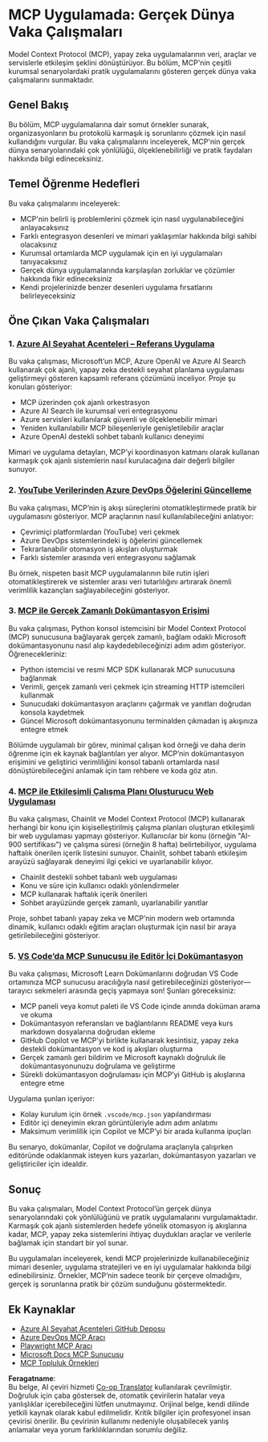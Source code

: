 <!--
CO_OP_TRANSLATOR_METADATA:
{
  "original_hash": "671162f2687253f22af11187919ed02d",
  "translation_date": "2025-06-21T13:51:09+00:00",
  "source_file": "09-CaseStudy/README.md",
  "language_code": "tr"
}
-->
# MCP Uygulamada: Gerçek Dünya Vaka Çalışmaları

Model Context Protocol (MCP), yapay zeka uygulamalarının veri, araçlar ve servislerle etkileşim şeklini dönüştürüyor. Bu bölüm, MCP'nin çeşitli kurumsal senaryolardaki pratik uygulamalarını gösteren gerçek dünya vaka çalışmalarını sunmaktadır.

## Genel Bakış

Bu bölüm, MCP uygulamalarına dair somut örnekler sunarak, organizasyonların bu protokolü karmaşık iş sorunlarını çözmek için nasıl kullandığını vurgular. Bu vaka çalışmalarını inceleyerek, MCP'nin gerçek dünya senaryolarındaki çok yönlülüğü, ölçeklenebilirliği ve pratik faydaları hakkında bilgi edineceksiniz.

## Temel Öğrenme Hedefleri

Bu vaka çalışmalarını inceleyerek:

- MCP'nin belirli iş problemlerini çözmek için nasıl uygulanabileceğini anlayacaksınız
- Farklı entegrasyon desenleri ve mimari yaklaşımlar hakkında bilgi sahibi olacaksınız
- Kurumsal ortamlarda MCP uygulamak için en iyi uygulamaları tanıyacaksınız
- Gerçek dünya uygulamalarında karşılaşılan zorluklar ve çözümler hakkında fikir edineceksiniz
- Kendi projelerinizde benzer desenleri uygulama fırsatlarını belirleyeceksiniz

## Öne Çıkan Vaka Çalışmaları

### 1. [Azure AI Seyahat Acenteleri – Referans Uygulama](./travelagentsample.md)

Bu vaka çalışması, Microsoft’un MCP, Azure OpenAI ve Azure AI Search kullanarak çok ajanlı, yapay zeka destekli seyahat planlama uygulaması geliştirmeyi gösteren kapsamlı referans çözümünü inceliyor. Proje şu konuları gösteriyor:

- MCP üzerinden çok ajanlı orkestrasyon
- Azure AI Search ile kurumsal veri entegrasyonu
- Azure servisleri kullanılarak güvenli ve ölçeklenebilir mimari
- Yeniden kullanılabilir MCP bileşenleriyle genişletilebilir araçlar
- Azure OpenAI destekli sohbet tabanlı kullanıcı deneyimi

Mimari ve uygulama detayları, MCP’yi koordinasyon katmanı olarak kullanan karmaşık çok ajanlı sistemlerin nasıl kurulacağına dair değerli bilgiler sunuyor.

### 2. [YouTube Verilerinden Azure DevOps Öğelerini Güncelleme](./UpdateADOItemsFromYT.md)

Bu vaka çalışması, MCP’nin iş akışı süreçlerini otomatikleştirmede pratik bir uygulamasını gösteriyor. MCP araçlarının nasıl kullanılabileceğini anlatıyor:

- Çevrimiçi platformlardan (YouTube) veri çekmek
- Azure DevOps sistemlerindeki iş öğelerini güncellemek
- Tekrarlanabilir otomasyon iş akışları oluşturmak
- Farklı sistemler arasında veri entegrasyonu sağlamak

Bu örnek, nispeten basit MCP uygulamalarının bile rutin işleri otomatikleştirerek ve sistemler arası veri tutarlılığını artırarak önemli verimlilik kazançları sağlayabileceğini gösteriyor.

### 3. [MCP ile Gerçek Zamanlı Dokümantasyon Erişimi](./docs-mcp/README.md)

Bu vaka çalışması, Python konsol istemcisini bir Model Context Protocol (MCP) sunucusuna bağlayarak gerçek zamanlı, bağlam odaklı Microsoft dokümantasyonunu nasıl alıp kaydedebileceğinizi adım adım gösteriyor. Öğrenecekleriniz:

- Python istemcisi ve resmi MCP SDK kullanarak MCP sunucusuna bağlanmak
- Verimli, gerçek zamanlı veri çekmek için streaming HTTP istemcileri kullanmak
- Sunucudaki dokümantasyon araçlarını çağırmak ve yanıtları doğrudan konsola kaydetmek
- Güncel Microsoft dokümantasyonunu terminalden çıkmadan iş akışınıza entegre etmek

Bölümde uygulamalı bir görev, minimal çalışan kod örneği ve daha derin öğrenme için ek kaynak bağlantıları yer alıyor. MCP’nin dokümantasyon erişimini ve geliştirici verimliliğini konsol tabanlı ortamlarda nasıl dönüştürebileceğini anlamak için tam rehbere ve koda göz atın.

### 4. [MCP ile Etkileşimli Çalışma Planı Oluşturucu Web Uygulaması](./docs-mcp/README.md)

Bu vaka çalışması, Chainlit ve Model Context Protocol (MCP) kullanarak herhangi bir konu için kişiselleştirilmiş çalışma planları oluşturan etkileşimli bir web uygulaması yapmayı gösteriyor. Kullanıcılar bir konu (örneğin "AI-900 sertifikası") ve çalışma süresi (örneğin 8 hafta) belirtebiliyor, uygulama haftalık önerilen içerik listesini sunuyor. Chainlit, sohbet tabanlı etkileşim arayüzü sağlayarak deneyimi ilgi çekici ve uyarlanabilir kılıyor.

- Chainlit destekli sohbet tabanlı web uygulaması
- Konu ve süre için kullanıcı odaklı yönlendirmeler
- MCP kullanarak haftalık içerik önerileri
- Sohbet arayüzünde gerçek zamanlı, uyarlanabilir yanıtlar

Proje, sohbet tabanlı yapay zeka ve MCP’nin modern web ortamında dinamik, kullanıcı odaklı eğitim araçları oluşturmak için nasıl bir araya getirilebileceğini gösteriyor.

### 5. [VS Code’da MCP Sunucusu ile Editör İçi Dokümantasyon](./docs-mcp/README.md)

Bu vaka çalışması, Microsoft Learn Dokümanlarını doğrudan VS Code ortamınıza MCP sunucusu aracılığıyla nasıl getirebileceğinizi gösteriyor—tarayıcı sekmeleri arasında geçiş yapmaya son! Şunları göreceksiniz:

- MCP paneli veya komut paleti ile VS Code içinde anında doküman arama ve okuma
- Dokümantasyon referansları ve bağlantılarını README veya kurs markdown dosyalarına doğrudan ekleme
- GitHub Copilot ve MCP’yi birlikte kullanarak kesintisiz, yapay zeka destekli dokümantasyon ve kod iş akışları oluşturma
- Gerçek zamanlı geri bildirim ve Microsoft kaynaklı doğruluk ile dokümantasyonunuzu doğrulama ve geliştirme
- Sürekli dokümantasyon doğrulaması için MCP’yi GitHub iş akışlarına entegre etme

Uygulama şunları içeriyor:
- Kolay kurulum için örnek `.vscode/mcp.json` yapılandırması
- Editör içi deneyimin ekran görüntüleriyle adım adım anlatımı
- Maksimum verimlilik için Copilot ve MCP’yi bir arada kullanma ipuçları

Bu senaryo, dokümanlar, Copilot ve doğrulama araçlarıyla çalışırken editöründe odaklanmak isteyen kurs yazarları, dokümantasyon yazarları ve geliştiriciler için idealdir.

## Sonuç

Bu vaka çalışmaları, Model Context Protocol’ün gerçek dünya senaryolarındaki çok yönlülüğünü ve pratik uygulamalarını vurgulamaktadır. Karmaşık çok ajanlı sistemlerden hedefe yönelik otomasyon iş akışlarına kadar, MCP, yapay zeka sistemlerini ihtiyaç duydukları araçlar ve verilerle bağlamak için standart bir yol sunar.

Bu uygulamaları inceleyerek, kendi MCP projelerinizde kullanabileceğiniz mimari desenler, uygulama stratejileri ve en iyi uygulamalar hakkında bilgi edinebilirsiniz. Örnekler, MCP’nin sadece teorik bir çerçeve olmadığını, gerçek iş sorunlarına pratik bir çözüm sunduğunu göstermektedir.

## Ek Kaynaklar

- [Azure AI Seyahat Acenteleri GitHub Deposu](https://github.com/Azure-Samples/azure-ai-travel-agents)
- [Azure DevOps MCP Aracı](https://github.com/microsoft/azure-devops-mcp)
- [Playwright MCP Aracı](https://github.com/microsoft/playwright-mcp)
- [Microsoft Docs MCP Sunucusu](https://github.com/MicrosoftDocs/mcp)
- [MCP Topluluk Örnekleri](https://github.com/microsoft/mcp)

**Feragatname**:  
Bu belge, AI çeviri hizmeti [Co-op Translator](https://github.com/Azure/co-op-translator) kullanılarak çevrilmiştir. Doğruluk için çaba göstersek de, otomatik çevirilerin hatalar veya yanlışlıklar içerebileceğini lütfen unutmayınız. Orijinal belge, kendi dilinde yetkili kaynak olarak kabul edilmelidir. Kritik bilgiler için profesyonel insan çevirisi önerilir. Bu çevirinin kullanımı nedeniyle oluşabilecek yanlış anlamalar veya yorum farklılıklarından sorumlu değiliz.
